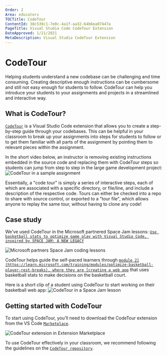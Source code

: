```yaml
---
Order: 2
Area: educators
TOCTitle: CodeTour
ContentId: 38c539c1-7e0c-4a1f-aa32-64b6ea07447a
PageTitle: Visual Studio Code CodeTour Extension
DateApproved: 1/21/2021
MetaDescription: Visual Studio CodeTour Extension
---
```

# CodeTour

Helping students understand a new codebase can be challenging and time consuming. Creating descriptive enough instructions can be cumbersome and still not easy enough for students to follow. CodeTour can help you introduce your students to your assignments and projects in a streamlined and interactive way.

## What is CodeTour?

[`CodeTour`](https://marketplace.visualstudio.com/items?itemName=vsls-contrib.codetour) is a Visual Studio Code extension that allows you to create a step-by-step guide through your codebases. This can be helpful in your classroom to break up your assignments into steps for students to follow or to get them familiar with all parts of the assignment by pointing them to relevant pieces within the assignment.

In the short video below, an instructor is removing existing instructions embedded in the source code and replacing them with CodeTour steps so students can jump from step to step in the large game development project:
![`CodeTour in a sample assignment`](images/codetour/codetour-example-lesson.gif)

Essentially, a "code tour" is simply a series of interactive steps, each of which are associated with a specific directory, or file/line, and include a description of the respective code. Tours can either be checked into a repo to share with source control, or exported to a "tour file", which allows anyone to replay the same tour, without having to clone any code!

## Case study

We've used CodeTour in the Microsoft partnered Space Jam lessons: [`Use basketball stats to optimize game play with Visual Studio Code, inspired by SPACE JAM: A NEW LEGACY`](https://learn.microsoft.com/training/paths/optimize-basketball-games-with-machine-learning)

![`Microsoft partners Space Jam coding lessons`](images/codetour/space-jam-lessons-home.png)

CodeTour helps guide the self-paced learners through [`module 2](https://learn.microsoft.com/training/modules/optimize-basketball-player-rest-breaks), where they are [creating a web app`](https://learn.microsoft.com/training/modules/optimize-basketball-player-rest-breaks/7-codetour) that uses basketball stats to make decisions on the basketball court.

Here is a short clip of a student using CodeTour to start working on their basketball web app:
![`CodeTour in a Space Jam lesson`](images/codetour/codetour-space-jam.gif)

## Getting started with CodeTour

To start using CodeTour, you'll need to download the CodeTour extension from the VS Code [`Marketplace`](https://marketplace.visualstudio.com/vscode).

![`CodeTour extension in Extension Marketplace`](images/codetour/codetour-extension-marketplace.png)

To use CodeTour effectively in your classroom, we recommend following the guidelines on the [`CodeTour repository`](https://github.com/microsoft/codetour#getting-started).
